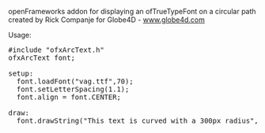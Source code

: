 openFrameworks addon for displaying an ofTrueTypeFont on a circular path
created by Rick Companje for Globe4D - www.globe4d.com

Usage:

<pre>
#include "ofxArcText.h"
ofxArcText font;

setup:
  font.loadFont("vag.ttf",70);
  font.setLetterSpacing(1.1);
  font.align = font.CENTER;

draw:
  font.drawString("This text is curved with a 300px radius", ofGetWidth()/2, ofGetHeight()/2, 300);
</pre>
